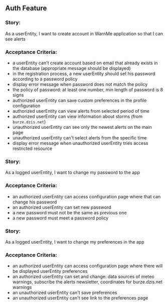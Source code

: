 ## Auth Feature

### Story: 
As a userEntity, I want to create account in WarnMe application so that I can see alerts

### Acceptance Criteria:

- a userEntity can't create account based on email that already exists in the database (appropriate message should be displayed)
- in the registration process, a new userEntity should set his password according to a password policy
- display error message when password does not match the policy
- the policy of password: at least one number, min length of password is 8 signs
- authorized userEntity can save custom preferences in the profile configuration
- authorized userEntity can view alerts from selected period of time
- authorized userEntity can view information about storms (from `burze.dzis.net`)
- unauthorized userEntity can see only the newest alerts on the main page
- unauthorized userEntity can't select alerts from the specific time 
- display error message when unauthorized userEntity tries access restricted resource


### Story:
As a logged userEntity, I want to change my password to the app

### Acceptance Criteria:

- an authorized userEntity can access configuration page where that can change his password
- an authorized userEntity can set new password
- a new password must not be the same as previous one
- a new password must meet a password policy


### Story:
As a logged userEntity, I want to change my preferences in the app

### Acceptance Criteria:

- an authorized userEntity can access configuration page where there will be displayed userEntity preferences
- an authorized userEntity can set and change: data sources of meteo warnings, subscribe the alerts newsletter,
  coordinates for burze.dzis.net warnings
- an unauthorized userEntity can't save preferences
- an unauthorized userEntity can't see link to the preferences page


